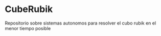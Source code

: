 # CubeRubik

Repositorio sobre sistemas autonomos para resolver el cubo rubik en el menor tiempo posible
